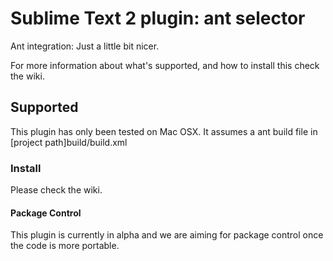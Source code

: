 # Sublime Text 2 plugin: ant selector

Ant integration: Just a little bit nicer.

For more information about what's supported, and how to install this check the wiki.

## Supported

This plugin has only been tested on Mac OSX.
It assumes a ant build file in [project path]build/build.xml

### Install

Please check the wiki.

#### Package Control

This plugin is currently in alpha and we are aiming for package control once the code is more portable.